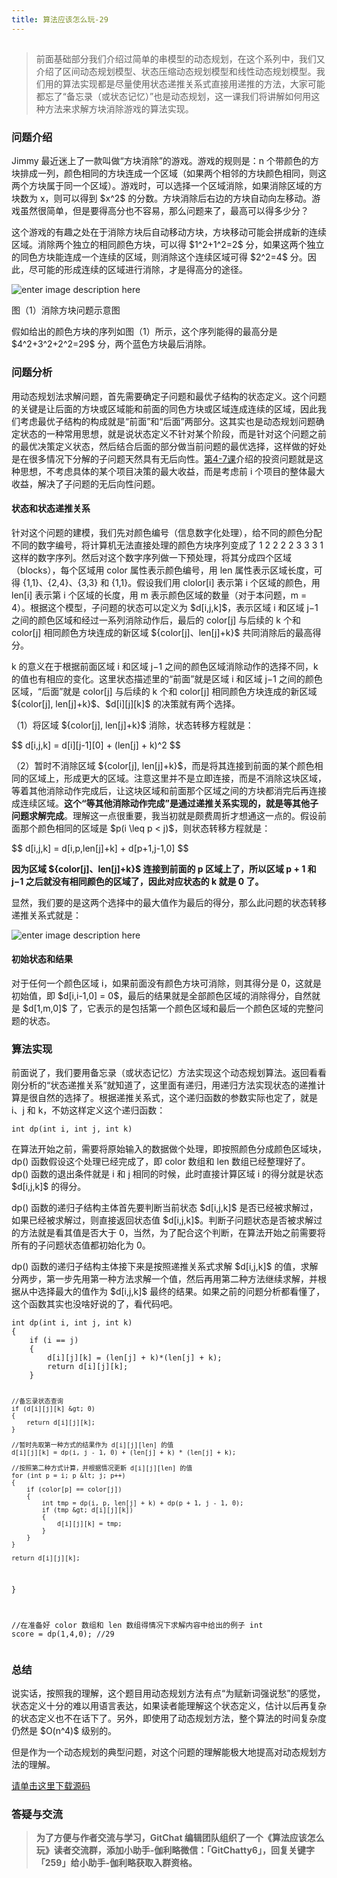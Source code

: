 ```yaml
---
title: 算法应该怎么玩-29
---
```

<article id="topicContainer" class="column_content"><h2 class="topic_title"></h2><div><blockquote>
  <p>前面基础部分我们介绍过简单的串模型的动态规划，在这个系列中，我们又介绍了区间动态规划模型、状态压缩动态规划模型和线性动态规划模型。我们用的算法实现都是尽量使用状态递推关系式直接用递推的方法，大家可能都忘了“备忘录（或状态记忆）”也是动态规划，这一课我们将讲解如何用这种方法来求解方块消除游戏的算法实现。</p>
</blockquote>
<h3 id="">问题介绍</h3>
<p>Jimmy 最近迷上了一款叫做“方块消除”的游戏。游戏的规则是：n 个带颜色的方块排成一列，颜色相同的方块连成一个区域（如果两个相邻的方块颜色相同，则这两个方块属于同一个区域）。游戏时，可以选择一个区域消除，如果消除区域的方块数为 x，则可以得到 $x^2$ 的分数。方块消除后右边的方块自动向左移动。游戏虽然很简单，但是要得高分也不容易，那么问题来了，最高可以得多少分？</p>
<p>这个游戏的有趣之处在于消除方块后自动移动方块，方块移动可能会拼成新的连续区域。消除两个独立的相同颜色方块，可以得 $1^2+1^2=2$ 分，如果这两个独立的同色方块能连成一个连续的区域，则消除这个连续区域可得 $2^2=4$ 分。因此，尽可能的形成连续的区域进行消除，才是得高分的途径。</p>
<p><img src="https://images.gitbook.cn/de03df40-ebaf-11e8-930f-6d8fe3f71eb4" alt="enter image description here" /></p>
<p>图（1）消除方块问题示意图</p>
<p>假如给出的颜色方块的序列如图（1）所示，这个序列能得的最高分是 $4^2+3^2+2^2=29$ 分，两个蓝色方块最后消除。</p>
<h3 id="-1">问题分析</h3>
<p>用动态规划法求解问题，首先需要确定子问题和最优子结构的状态定义。这个问题的关键是让后面的方块或区域能和前面的同色方块或区域连成连续的区域，因此我们考虑最优子结构的构成就是“前面”和“后面”两部分。这其实也是动态规划问题确定状态的一种常用思想，就是说状态定义不针对某个阶段，而是针对这个问题之前的最优决策定义状态，然后结合后面的部分做当前问题的最优选择，这样做的好处是在很多情况下分解的子问题天然具有无后向性。<a href="https://gitbook.cn/m/mazi/columns/5b6d05446b66e3442a2bfa7b/topics/5bfb59c7ae0e5f436e35c14f">第4-7课</a>介绍的投资问题就是这种思想，不考虑具体的某个项目决策的最大收益，而是考虑前 i 个项目的整体最大收益，解决了子问题的无后向性问题。</p>
<h4 id="-2">状态和状态递推关系</h4>
<p>针对这个问题的建模，我们先对颜色编号（信息数字化处理），给不同的颜色分配不同的数字编号，将计算机无法直接处理的颜色方块序列变成了 1 2 2 2 2 3 3 3 1 这样的数字序列。然后对这个数字序列做一下预处理，将其分成四个区域（blocks），每个区域用 color 属性表示颜色编号，用 len 属性表示区域长度，可得 {1,1}、{2,4}、{3,3} 和 {1,1}。假设我们用 clolor[i] 表示第 i 个区域的颜色，用 len[i] 表示第 i 个区域的长度，用 m 表示颜色区域的数量（对于本问题，m = 4）。根据这个模型，子问题的状态可以定义为 $d[i,j,k]$，表示区域 i 和区域 j−1 之间的颜色区域和经过一系列消除动作后，最后的 color[j] 与后续的 k 个和 color[j] 相同颜色方块连成的新区域 ${color[j]、len[j]+k}$ 共同消除后的最高得分。</p>
<p>k 的意义在于根据前面区域 i 和区域 j−1 之间的颜色区域消除动作的选择不同，k 的值也有相应的变化。这里状态描述里的“前面”就是区域 i 和区域 j−1 之间的颜色区域，“后面”就是 color[j] 与后续的 k 个和 color[j] 相同颜色方块连成的新区域 ${color[j], len[j]+k}$、$d[i][j][k]$ 的决策就有两个选择。</p>
<p>（1）将区域 ${color[j], len[j]+k}$ 消除，状态转移方程就是：</p>
<p>$$
   d[i,j,k] = d[i][j-1][0] + (len[j] + k)^2
   $$</p>
<p>（2）暂时不消除区域 ${color[j], len[j]+k}$，而是将其连接到前面的某个颜色相同的区域上，形成更大的区域。注意这里并不是立即连接，而是不消除这块区域，等着其他消除动作完成后，让这块区域和前面那个区域之间的方块都消完后再连接成连续区域。<strong>这个“等其他消除动作完成”是通过递推关系实现的，就是等其他子问题求解完成</strong>。理解这一点很重要，我当初就是颇费周折才想通这一点的。假设前面那个颜色相同的区域是 $p(i \leq p &lt; j)$，则状态转移方程就是：</p>
<p>$$
   d[i,j,k] = d[i,p,len[j]+k] + d[p+1,j-1,0]
   $$</p>
<p><strong>因为区域 ${color[j]、len[j]+k}$ 连接到前面的 p 区域上了，所以区域 p + 1 和 j−1 之后就没有相同颜色的区域了，因此对应状态的 k 就是 0 了。</strong></p>
<p>显然，我们要的是这两个选择中的最大值作为最后的得分，那么此问题的状态转移递推关系式就是：</p>
<p><img src="https://images.gitbook.cn/19804ed0-f2e2-11e8-9048-db873aaf0d56" alt="enter image description here" /></p>
<h4 id="-3">初始状态和结果</h4>
<p>对于任何一个颜色区域 i，如果前面没有颜色方块可消除，则其得分是 0，这就是初始值，即 $d[i,i-1,0] = 0$，最后的结果就是全部颜色区域的消除得分，自然就是 $d[1,m,0]$ 了，它表示的是包括第一个颜色区域和最后一个颜色区域的完整问题的状态。</p>
<h3 id="-4">算法实现</h3>
<p>前面说了，我们要用备忘录（或状态记忆）方法实现这个动态规划算法。返回看看刚分析的“状态递推关系”就知道了，这里面有递归，用递归方法实现状态的递推计算是很自然的选择了。根据递推关系式，这个递归函数的参数实际也定了，就是 i、j 和 k，不妨这样定义这个递归函数：</p>
<pre><code class="c++ language-c++">int dp(int i, int j, int k)
</code></pre>
<p>在算法开始之前，需要将原始输入的数据做个处理，即按照颜色分成颜色区域块，dp() 函数假设这个处理已经完成了，即 color 数组和 len 数组已经整理好了。dp() 函数的退出条件就是 i 和 j 相同的时候，此时直接计算区域 i 的得分就是状态 $d[i,j,k]$ 的得分。</p>
<p>dp() 函数的递归子结构主体首先要判断当前状态 $d[i,j,k]$ 是否已经被求解过，如果已经被求解过，则直接返回状态值 $d[i,j,k]$。判断子问题状态是否被求解过的方法就是看其值是否大于 0，当然，为了配合这个判断，在算法开始之前需要将所有的子问题状态值都初始化为 0。</p>
<p>dp() 函数的递归子结构主体接下来是按照递推关系式求解 $d[i,j,k]$ 的值，求解分两步，第一步先用第一种方法求解一个值，然后再用第二种方法继续求解，并根据从中选择最大的值作为 $d[i,j,k]$ 最终的结果。如果之前的问题分析都看懂了，这个函数其实也没啥好说的了，看代码吧。</p>
<pre><code class="c++ language-c++">int dp(int i, int j, int k)
{ 
    if (i == j)
    {
        d[i][j][k] = (len[j] + k)*(len[j] + k);
        return d[i][j][k];
    }

    //备忘录状态查询
    if (d[i][j][k] &gt; 0)
    {
        return d[i][j][k];
    }

    //暂时先取第一种方式的结果作为 d[i][j][len] 的值
    d[i][j][k] = dp(i, j - 1, 0) + (len[j] + k) * (len[j] + k);

    //按照第二种方式计算，并根据情况更新 d[i][j][len] 的值
    for (int p = i; p &lt; j; p++)
    {
        if (color[p] == color[j])
        {
            int tmp = dp(i, p, len[j] + k) + dp(p + 1, j - 1, 0);
            if (tmp &gt; d[i][j][k])
            {
                d[i][j][k] = tmp;
            }
        }
    }

    return d[i][j][k]; 
}

//在准备好 color 数组和 len 数组得情况下求解内容中给出的例子
int score = dp(1,4,0); //29
</code></pre>
<h3 id="-5">总结</h3>
<p>说实话，按照我的理解，这个题目用动态规划方法有点“为赋新词强说愁”的感觉，状态定义十分的难以用语言表达，如果读者能理解这个状态定义，估计以后再复杂的状态定义也不在话下了。另外，即使用了动态规划方法，整个算法的时间复杂度仍然是 $O(n^4)$ 级别的。</p>
<p>但是作为一个动态规划的典型问题，对这个问题的理解能极大地提高对动态规划方法的理解。</p>
<p><a href="https://github.com/inte2000/play_with_algo">请单击这里下载源码</a></p>
<h3 id="-6">答疑与交流</h3>
<blockquote>
  <p><strong>为了方便与作者交流与学习，GitChat 编辑团队组织了一个《算法应该怎么玩》读者交流群，添加小助手-伽利略微信：「GitChatty6」，回复关键字「259」给小助手-伽利略获取入群资格。</strong></p>
</blockquote></div></article>